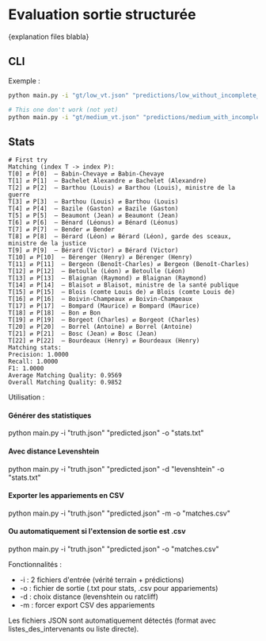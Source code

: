 # Evaluation sortie structurée

{explanation files blabla}

## CLI

Exemple :

```bash
python main.py -i "gt/low_vt.json" "predictions/low_without_incomplete_entry/*.json" -o "low_granularity_without_incomplete_entry"

# This one don't work (not yet)
python main.py -i "gt/medium_vt.json" "predictions/medium_with_incomplete_entry/*.json" -o "evaluations/medium_granularity_with_incomplete_entry"
```

## Stats

```
# First try
Matching (index T -> index P):
T[0] ⇄ P[0]  — Babin-Chevaye ⇄ Babin-Chevaye
T[1] ⇄ P[1]  — Bachelet Alexandre ⇄ Bachelet (Alexandre)
T[2] ⇄ P[2]  — Barthou (Louis) ⇄ Barthou (Louis), ministre de la guerre
T[3] ⇄ P[3]  — Barthou (Louis) ⇄ Barthou (Louis)
T[4] ⇄ P[4]  — Bazile (Gaston) ⇄ Bazile (Gaston)
T[5] ⇄ P[5]  — Beaumont (Jean) ⇄ Beaumont (Jean)
T[6] ⇄ P[6]  — Bénard (Léonus) ⇄ Bénard (Léonus)
T[7] ⇄ P[7]  — Bender ⇄ Bender
T[8] ⇄ P[8]  — Bérard (Léon) ⇄ Bérard (Léon), garde des sceaux, ministre de la justice
T[9] ⇄ P[9]  — Bérard (Victor) ⇄ Bérard (Victor)
T[10] ⇄ P[10]  — Bérenger (Henry) ⇄ Bérenger (Henry)
T[11] ⇄ P[11]  — Bergeon (Benoît-Charles) ⇄ Bergeon (Benoît-Charles)
T[12] ⇄ P[12]  — Betoulle (Léon) ⇄ Betoulle (Léon)
T[13] ⇄ P[13]  — Blaignan (Raymond) ⇄ Blaignan (Raymond)
T[14] ⇄ P[14]  — Blaisot ⇄ Blaisot, ministre de la santé publique
T[15] ⇄ P[15]  — Blois (comte Louis de) ⇄ Blois (comte Louis de)
T[16] ⇄ P[16]  — Boivin-Champeaux ⇄ Boivin-Champeaux
T[17] ⇄ P[17]  — Bompard (Maurice) ⇄ Bompard (Maurice)
T[18] ⇄ P[18]  — Bon ⇄ Bon
T[19] ⇄ P[19]  — Borgeot (Charles) ⇄ Borgeot (Charles)
T[20] ⇄ P[20]  — Borrel (Antoine) ⇄ Borrel (Antoine)
T[21] ⇄ P[21]  — Bosc (Jean) ⇄ Bosc (Jean)
T[22] ⇄ P[22]  — Bourdeaux (Henry) ⇄ Bourdeaux (Henry)
Matching stats:
Precision: 1.0000
Recall: 1.0000
F1: 1.0000
Average Matching Quality: 0.9569
Overall Matching Quality: 0.9852
``` 

Utilisation :

  #### Générer des statistiques
  python main.py -i "truth.json" "predicted.json" -o "stats.txt"

  #### Avec distance Levenshtein
  python main.py -i "truth.json" "predicted.json" -d "levenshtein" -o "stats.txt"

  #### Exporter les appariements en CSV  
  python main.py -i "truth.json" "predicted.json" -m -o "matches.csv"

  #### Ou automatiquement si l'extension de sortie est .csv
  python main.py -i "truth.json" "predicted.json" -o "matches.csv"

  Fonctionnalités :
  - -i : 2 fichiers d'entrée (vérité terrain + prédictions)
  - -o : fichier de sortie (.txt pour stats, .csv pour appariements)
  - -d : choix distance (levenshtein ou ratcliff)
  - -m : forcer export CSV des appariements

  Les fichiers JSON sont automatiquement détectés (format avec listes_des_intervenants ou liste
  directe).
